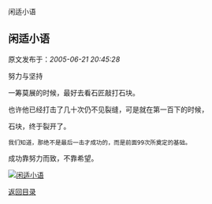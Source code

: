 闲适小语
## 闲适小语

 原文发布于：*2005-06-21 20:45:28*

努力与坚持

 一筹莫展的时候，最好去看石匠敲打石块。

也许他已经打击了几十次仍不见裂缝，可是就在第一百下的时候，

石块，终于裂开了。

    我们知道，那绝不是最后一击才成功的，而是前面99次所奠定的基础。

   成功靠努力而致，不靠希望。

[![闲适小语](http://s5.sinaimg.cn/middle/6983393849da995764e04&amp;690)](http://s1.sinaimg.cn/middle/6983393849da995293a70&amp;690)

[返回目录](index.html)
